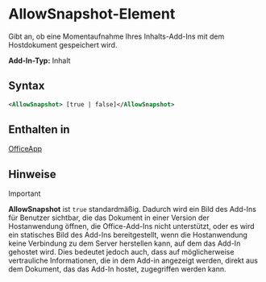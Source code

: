 # <a name="allowsnapshot-element"></a>AllowSnapshot-Element

Gibt an, ob eine Momentaufnahme Ihres Inhalts-Add-Ins mit dem Hostdokument gespeichert wird.

**Add-In-Typ:** Inhalt

## <a name="syntax"></a>Syntax

```XML
<AllowSnapshot> [true | false]</AllowSnapshot>
```

## <a name="contained-in"></a>Enthalten in

[OfficeApp](officeapp.md)

## <a name="remarks"></a>Hinweise

 > [!IMPORTANT]
 > **AllowSnapshot** ist `true` standardmäßig. Dadurch wird ein Bild des Add-Ins für Benutzer sichtbar, die das Dokument in einer Version der Hostanwendung öffnen, die Office-Add-Ins nicht unterstützt, oder es wird ein statisches Bild des Add-Ins bereitgestellt, wenn die Hostanwendung keine Verbindung zu dem Server herstellen kann, auf dem das Add-In gehostet wird. Dies bedeutet jedoch auch, dass auf möglicherweise vertrauliche Informationen, die in dem Add-in angezeigt werden, direkt aus dem Dokument, das das Add-In hostet, zugegriffen werden kann.

